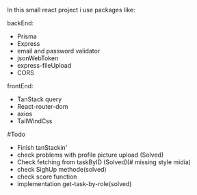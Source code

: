 In this small react project i use packages like:

backEnd:

- Prisma
- Express
- email and password validator
- jsonWebToken
- express-fileUpload 
- CORS

frontEnd:

- TanStack query
- React-router-dom
- axios
- TailWindCss

#Todo
- Finish tanStackin'
- check problems with profile picture upload (Solved)
- Check fetching from taskByID (Solved)(# missing style midia)
- check SighUp methode(solved)
- check score function
- implementation get-task-by-role(solved)

